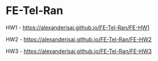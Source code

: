 # FE-Tel-Ran
HW1 - https://alexanderisai.github.io/FE-Tel-Ran/FE-HW1  

HW2 - https://alexanderisai.github.io/FE-Tel-Ran/FE-HW2  

HW3 - https://alexanderisai.github.io/FE-Tel-Ran/FE-HW3
